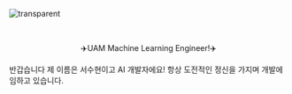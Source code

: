 ![transparent](https://capsule-render.vercel.app/api?type=transparent&fontColor=703ee5&text=Soohyoen's%20GitHub%20&height=150&fontSize=60&desc=Welcome!&descAlignY=75&descAlign=60)

<br>

<p align = "center">
✈️UAM Machine Learning Engineer!✈️
</p> 

<p aling= "center">
반갑습니다
제 이름은 서수현이고 AI 개발자에요!
항상 도전적인 정신을 가지며 개발에 임하고 있습니다.
</p>
